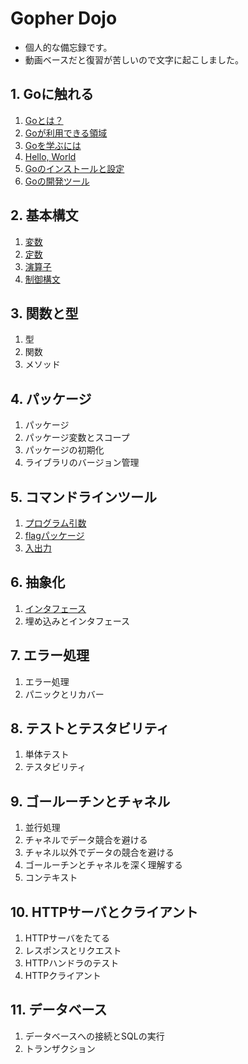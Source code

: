 # Gopher Dojo
- 個人的な備忘録です。
- 動画ベースだと復習が苦しいので文字に起こしました。

## 1. Goに触れる
1. [Goとは？](https://github.com/daisuke23bubu/go-studyroom/tree/main/1.%20Go%E3%81%AB%E8%A7%A6%E3%82%8C%E3%82%8B/1.1%20Go%E3%81%A8%E3%81%AF%EF%BC%9F)
2. [Goが利用できる領域](https://github.com/daisuke23bubu/go-studyroom/tree/main/1.%20Go%E3%81%AB%E8%A7%A6%E3%82%8C%E3%82%8B/1.2%20Go%E3%81%8C%E5%88%A9%E7%94%A8%E3%81%A7%E3%81%8D%E3%82%8B%E9%A0%98%E5%9F%9F)
3. [Goを学ぶには](https://github.com/daisuke23bubu/go-studyroom/tree/main/1.%20Go%E3%81%AB%E8%A7%A6%E3%82%8C%E3%82%8B/1.3%20Go%E3%82%92%E5%AD%A6%E3%81%B6%E3%81%AB%E3%81%AF)
4. [Hello, World](https://github.com/daisuke23bubu/go-studyroom/tree/main/1.%20Go%E3%81%AB%E8%A7%A6%E3%82%8C%E3%82%8B/1.4%20Hello%20World)
5. [Goのインストールと設定](https://github.com/daisuke23bubu/go-studyroom/tree/main/1.%20Go%E3%81%AB%E8%A7%A6%E3%82%8C%E3%82%8B/1.5%20Go%E3%81%AE%E3%82%A4%E3%83%B3%E3%82%B9%E3%83%88%E3%83%BC%E3%83%AB%E3%81%A8%E8%A8%AD%E5%AE%9A)
6. [Goの開発ツール](https://github.com/daisuke23bubu/go-studyroom/tree/main/1.%20Go%E3%81%AB%E8%A7%A6%E3%82%8C%E3%82%8B/1.6%20Go%E3%81%AE%E9%96%8B%E7%99%BA%E3%83%84%E3%83%BC%E3%83%AB)

## 2. 基本構文
1. [変数](https://github.com/daisuke23bubu/go-studyroom/tree/main/2.%20%E5%9F%BA%E6%9C%AC%E6%A7%8B%E6%96%87/2.1%20%E5%A4%89%E6%95%B0)
2. [定数](https://github.com/daisuke23bubu/go-studyroom/tree/main/2.%20%E5%9F%BA%E6%9C%AC%E6%A7%8B%E6%96%87/2.2%20%E5%AE%9A%E6%95%B0)
3. [演算子](https://github.com/daisuke23bubu/go-studyroom/tree/main/2.%20%E5%9F%BA%E6%9C%AC%E6%A7%8B%E6%96%87/2.3%20%E6%BC%94%E7%AE%97%E5%AD%90)
4. [制御構文](https://github.com/daisuke23bubu/go-studyroom/tree/main/2.%20%E5%9F%BA%E6%9C%AC%E6%A7%8B%E6%96%87/2.4%20%E5%88%B6%E5%BE%A1%E6%A7%8B%E6%96%87)

## 3. 関数と型
1. 型
2. 関数
3. メソッド

## 4. パッケージ
1. パッケージ
2. パッケージ変数とスコープ
3. パッケージの初期化
4. ライブラリのバージョン管理

## 5. コマンドラインツール
1. [プログラム引数](https://github.com/daisuke23bubu/go-studyroom/tree/main/05.%20%E3%82%B3%E3%83%9E%E3%83%B3%E3%83%89%E3%83%A9%E3%82%A4%E3%83%B3%E3%83%84%E3%83%BC%E3%83%AB/5.1%20%E3%83%97%E3%83%AD%E3%82%B0%E3%83%A9%E3%83%A0%E5%BC%95%E6%95%B0)
2. [flagパッケージ](https://github.com/daisuke23bubu/go-studyroom/tree/main/05.%20%E3%82%B3%E3%83%9E%E3%83%B3%E3%83%89%E3%83%A9%E3%82%A4%E3%83%B3%E3%83%84%E3%83%BC%E3%83%AB/5.2%20flag%E3%83%91%E3%83%83%E3%82%B1%E3%83%BC%E3%82%B8)
3. [入出力](https://github.com/daisuke23bubu/go-studyroom/tree/main/05.%20%E3%82%B3%E3%83%9E%E3%83%B3%E3%83%89%E3%83%A9%E3%82%A4%E3%83%B3%E3%83%84%E3%83%BC%E3%83%AB/5.3%20%E5%85%A5%E5%87%BA%E5%8A%9B)

## 6. 抽象化
1. [インタフェース](https://github.com/daisuke23bubu/go-studyroom/tree/main/06.%20%E6%8A%BD%E8%B1%A1%E5%8C%96/6.1%20%E3%82%A4%E3%83%B3%E3%82%BF%E3%83%95%E3%82%A7%E3%83%BC%E3%82%B9)
2. 埋め込みとインタフェース

## 7. エラー処理
1. エラー処理
2. パニックとリカバー

## 8. テストとテスタビリティ
1. 単体テスト
2. テスタビリティ

## 9. ゴールーチンとチャネル
1. 並行処理
2. チャネルでデータ競合を避ける
3. チャネル以外でデータの競合を避ける
4. ゴールーチンとチャネルを深く理解する
5. コンテキスト

## 10. HTTPサーバとクライアント
1. HTTPサーバをたてる
2. レスポンスとリクエスト
3. HTTPハンドラのテスト
4. HTTPクライアント

## 11. データベース
1. データベースへの接続とSQLの実行
2. トランザクション
